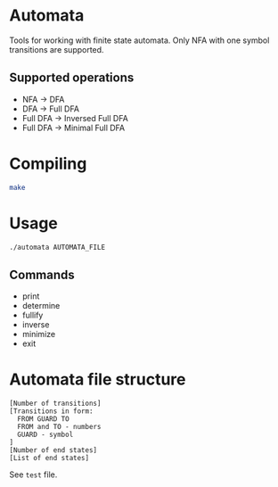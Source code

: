 # Automata
Tools for working with finite state automata. Only NFA with one symbol transitions are supported.
## Supported operations
- NFA -> DFA
- DFA -> Full DFA
- Full DFA -> Inversed Full DFA
- Full DFA -> Minimal Full DFA

# Compiling
```bash
make
```

# Usage
```bash
./automata AUTOMATA_FILE
```

## Commands
- print
- determine
- fullify
- inverse
- minimize
- exit

# Automata file structure
```
[Number of transitions]
[Transitions in form:
  FROM GUARD TO
  FROM and TO - numbers
  GUARD - symbol
]
[Number of end states]
[List of end states]
```
See `test` file.
